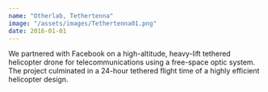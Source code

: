 ```yaml
---
name: "Otherlab, Tethertenna"
image: "/assets/images/Tethertenna01.png"
date: 2016-01-01
---
```

We partnered with Facebook on a high-altitude, heavy-lift tethered helicopter drone for telecommunications using a free-space optic system. The project culminated in a 24-hour tethered flight time of a highly efficient helicopter design.
